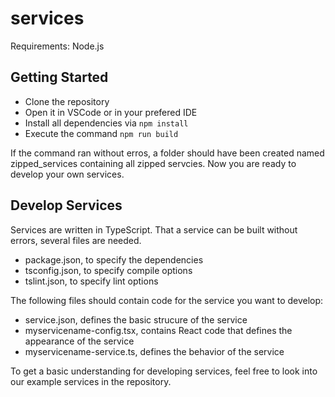 # services

Requirements: Node.js

## Getting Started
- Clone the repository
- Open it in VSCode or in your prefered IDE
- Install all dependencies via `npm install`
- Execute the command `npm run build`

If the command ran without erros, a folder should have been created named zipped_services containing all zipped servcies. Now you are ready to develop your own services.

## Develop Services
Services are written in TypeScript.
That a service can be built without errors, several files are needed.
- package.json, to specify the dependencies
- tsconfig.json, to specify compile options
- tslint.json, to specify lint options

The following files should contain code for the service you want to develop:
- service.json, defines the basic strucure of the service
- myservicename-config.tsx, contains React code that defines the appearance of the service
- myservicename-service.ts, defines the behavior of the service

To get a basic understanding for developing services, feel free to look into our example services in the repository. 
